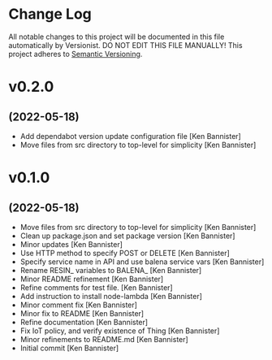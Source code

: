 # Change Log

All notable changes to this project will be documented in this file
automatically by Versionist. DO NOT EDIT THIS FILE MANUALLY!
This project adheres to [Semantic Versioning](http://semver.org/).

# v0.2.0
## (2022-05-18)

* Add dependabot version update configuration file [Ken Bannister]
* Move files from src directory to top-level for simplicity [Ken Bannister]

# v0.1.0
## (2022-05-18)

* Move files from src directory to top-level for simplicity [Ken Bannister]
* Clean up package.json and set package version [Ken Bannister]
* Minor updates [Ken Bannister]
* Use HTTP method to specify POST or DELETE [Ken Bannister]
* Specify service name in API and use balena service vars [Ken Bannister]
* Rename RESIN_ variables to BALENA_ [Ken Bannister]
* Minor README refinement [Ken Bannister]
* Refine comments for test file. [Ken Bannister]
* Add instruction to install node-lambda [Ken Bannister]
* Minor comment fix [Ken Bannister]
* Minor fix to README [Ken Bannister]
* Refine documentation [Ken Bannister]
* Fix IoT policy, and verify existence of Thing [Ken Bannister]
* Minor refinements to README.md [Ken Bannister]
* Initial commit [Ken Bannister]
